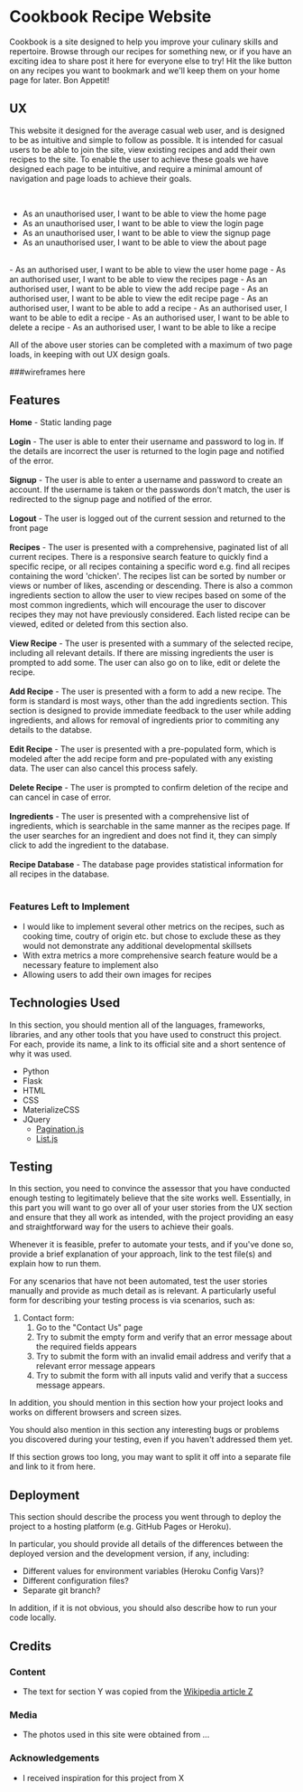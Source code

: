# Cookbook Recipe Website

Cookbook is a site designed to help you improve your culinary skills and repertoire. Browse through our recipes for something new, or if you have an exciting idea 
to share post it here for everyone else to try! Hit the like button on any recipes you want to bookmark and we'll keep them on your home page for later. Bon Appetit!
 
## UX

This website it designed for the average casual web user, and is designed to be as intuitive and simple to follow as possible. It is intended for casual users to be able to join the site, view existing recipes and add their own recipes to the site.
To enable the user to achieve these goals we have designed each page to be intuitive, and require a minimal amount of navigation and page loads to achieve their goals.

<br>

- As an unauthorised user, I want to be able to view the home page
- As an unauthorised user, I want to be able to view the login page
- As an unauthorised user, I want to be able to view the signup page
- As an unauthorised user, I want to be able to view the about page

<br>
- As an authorised user, I want to be able to view the user home page
- As an authorised user, I want to be able to view the recipes page
- As an authorised user, I want to be able to view the add recipe page
- As an authorised user, I want to be able to view the edit recipe page
- As an authorised user, I want to be able to add a recipe
- As an authorised user, I want to be able to edit a recipe
- As an authorised user, I want to be able to delete a recipe
- As an authorised user, I want to be able to like a recipe

All of the above user stories can be completed with a maximum of two page loads, in keeping with out UX design goals.

###wireframes here

## Features

**Home** - Static landing page
<br>
<br>
**Login** - The user is able to enter their username and password to log in. If the details are incorrect the user is returned to the login page and notified of the error.
<br>
<br>
**Signup** - The user is able to enter a username and password to create an account. If the username is taken or the passwords don't match, the user is redirected to the signup page and notified of the error.
<br>
<br>
**Logout** - The user is logged out of the current session and returned to the front page
<br>
<br>
**Recipes** - The user is presented with a comprehensive, paginated list of all current recipes. There is a responsive search feature to quickly find a specific recipe, or all recipes containing a specific word e.g. find all recipes containing the word 'chicken'. 
                The recipes list can be sorted by number or views or number of likes, ascending or descending. There is also a common ingredients section to allow the user to view recipes based on some of the most common ingredients, which will encourage the user
                to discover recipes they may not have previously considered. Each listed recipe can be viewed, edited or deleted from this section also.
<br>
<br>
**View Recipe** - The user is presented with a summary of the selected recipe, including all relevant details. If there are missing ingredients the user is prompted to add some. The user can also go on to like, edit or delete the recipe.
<br>
<br>
**Add Recipe** - The user is presented with a form to add a new recipe. The form is standard is most ways, other than the add ingredients section. This section is designed to provide immediate feedback to the user while adding ingredients, and allows for removal of ingredients prior to commiting any details to the databse. 
<br>
<br>
**Edit Recipe** - The user is presented with a pre-populated form, which is modeled after the add recipe form and pre-populated with any existing data. The user can also cancel this process safely.
<br>
<br>
**Delete Recipe** - The user is prompted to confirm deletion of the recipe and can cancel in case of error.
<br>
<br>
**Ingredients** - The user is presented with a comprehensive list of ingredients, which is searchable in the same manner as the recipes page. If the user searches for an ingredient and does not find it, they can simply click to add the ingredient to the database.
<br>
<br>
**Recipe Database** - The database page provides statistical information for all recipes in the database. 
<br>
<br>


### Features Left to Implement
- I would like to implement several other metrics on the recipes, such as cooking time, coutry of origin etc. but chose to exclude these as they would not demonstrate any additional developmental skillsets
- With extra metrics a more comprehensive search feature would be a necessary feature to implement also
- Allowing users to add their own images for recipes

## Technologies Used

In this section, you should mention all of the languages, frameworks, libraries, and any other tools that you have used to construct this project. For each, provide its name, a link to its official site and a short sentence of why it was used.

- Python
- Flask
- HTML
- CSS
- MaterializeCSS
- JQuery
    - [Pagination.js](https://pagination.js.org/)
    - [List.js](https://listjs.com/)

## Testing

In this section, you need to convince the assessor that you have conducted enough testing to legitimately believe that the site works well. Essentially, in this part you will want to go over all of your user stories from the UX section and ensure that they all work as intended, with the project providing an easy and straightforward way for the users to achieve their goals.

Whenever it is feasible, prefer to automate your tests, and if you've done so, provide a brief explanation of your approach, link to the test file(s) and explain how to run them.

For any scenarios that have not been automated, test the user stories manually and provide as much detail as is relevant. A particularly useful form for describing your testing process is via scenarios, such as:

1. Contact form:
    1. Go to the "Contact Us" page
    2. Try to submit the empty form and verify that an error message about the required fields appears
    3. Try to submit the form with an invalid email address and verify that a relevant error message appears
    4. Try to submit the form with all inputs valid and verify that a success message appears.

In addition, you should mention in this section how your project looks and works on different browsers and screen sizes.

You should also mention in this section any interesting bugs or problems you discovered during your testing, even if you haven't addressed them yet.

If this section grows too long, you may want to split it off into a separate file and link to it from here.

## Deployment

This section should describe the process you went through to deploy the project to a hosting platform (e.g. GitHub Pages or Heroku).

In particular, you should provide all details of the differences between the deployed version and the development version, if any, including:
- Different values for environment variables (Heroku Config Vars)?
- Different configuration files?
- Separate git branch?

In addition, if it is not obvious, you should also describe how to run your code locally.


## Credits

### Content
- The text for section Y was copied from the [Wikipedia article Z](https://en.wikipedia.org/wiki/Z)

### Media
- The photos used in this site were obtained from ...

### Acknowledgements

- I received inspiration for this project from X
